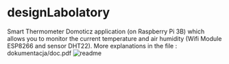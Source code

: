# designLabolatory
Smart Thermometer
Domoticz application (on Raspberry Pi 3B) which allows you to monitor the current temperature and air humidity (Wifi Module ESP8266 and sensor DHT22). More explanations in the file : dokumentacja/doc.pdf
![readme](https://user-images.githubusercontent.com/58223845/74440868-15111980-4e6f-11ea-9d40-615a5c78ec69.jpg)
